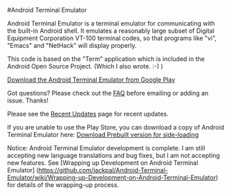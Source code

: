 #Android Terminal Emulator

Android Terminal Emulator is a terminal emulator for communicating with the built-in Android shell.
It emulates a reasonably large subset of Digital Equipment Corporation VT-100 terminal codes, so
that programs like "vi", "Emacs" and "NetHack" will display properly.

This code is based on the "Term" application which is included in the Android Open Source Project. (Which I also wrote. :-) )

[Download the Android Terminal Emulator from Google Play](https://play.google.com/store/apps/details?id=jackpal.androidterm)

Got questions? Please check out the
[FAQ](http://github.com/jackpal/Android-Terminal-Emulator/wiki/Frequently-Asked-Questions)
before emailing or adding an issue. Thanks!

Please see the
[Recent Updates](http://github.com/jackpal/Android-Terminal-Emulator/wiki/Recent-Updates)
page for recent updates.

If you are unable to use the Play Store, you can download a copy of 
Android Terminal Emulator here:
[Download Prebuilt version for side-loading](http://jackpal.github.com/Android-Terminal-Emulator/downloads/Term.apk)

Notice: Android Terminal Emulator development is complete. I am still accepting new language translations and bug fixes, but I am not accepting new features. See [Wrapping up Development on Android Terminal Emulator]
(https://github.com/jackpal/Android-Terminal-Emulator/wiki/Wrapping-up-Development-on-Android-Terminal-Emulator)
for details of the wrapping-up process.

